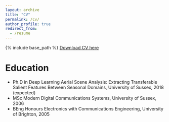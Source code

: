 ```yaml
---
layout: archive
title: "CV"
permalink: /cv/
author_profile: true
redirect_from:
  - /resume
---
```


{% include base_path %}
[Download CV here](https//gvsam7.github.io/files/cv.pdf)

Education
======
* Ph.D in Deep Learning Aerial Scene Analysis:
Extracting Transferable Salient Features Between Seasonal Domains, University of Sussex, 2018 (expected)
* MSc Modern Digital Communications Systems, University of Sussex, 2006
* BEng Honours Electronics with Communications Engineering, University of Brighton, 2005


<!-- Work experience
======
* Summer 2015: Research Assistant
  * Github University
  * Duties included: Tagging issues
  * Supervisor: Professor Git

* Fall 2015: Research Assistant
  * Github University
  * Duties included: Merging pull requests
  * Supervisor: Professor Hub

Skills
======
* Skill 1
* Skill 2
  * Sub-skill 2.1
  * Sub-skill 2.2
  * Sub-skill 2.3
* Skill 3

Publications
======
  <ul>{% for post in site.publications %}
    {% include archive-single-cv.html %}
  {% endfor %}</ul>

Talks
======
  <ul>{% for post in site.talks %}
    {% include archive-single-talk-cv.html %}
  {% endfor %}</ul>

Teaching
======
  <ul>{% for post in site.teaching %}
    {% include archive-single-cv.html %}
  {% endfor %}</ul>

Service and leadership
======
* Currently signed in to 43 different slack teams -->
